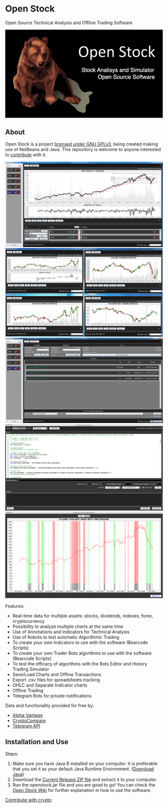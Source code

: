 # Open Stock
Open Source Technical Analysis and Offline Trading Software

![Bear Logo](/supportfiles/sblogo.png)

## About
Open Stock is a project [licensed under GNU GPLv3](/LICENSE), being created making use of NetBeans and Java. This repository is welcome to anyone interested to [contribute](CONTRIBUTING.md) with it. 


![Chart](/supportfiles/achart.png)
![Separate Windows](/supportfiles/mcharts.png)
![Offline Trader](/supportfiles/aot.png)
![Bot Editor and Simulator](/supportfiles/atsim.png)
![Bot Editor and Simulator Results](/supportfiles/botresults.png)

Features:
* Real-time data for multiple assets: stocks, dividends, indexes, forex, cryptocurrency
* Possibility to analyze multiple charts at the same time
* Use of Annotations and Indicators for Technical Analysis
* Use of Robots to test automatic Algorithmic Trading 
* To create your own Indicators to use with the software (Bearcode Scripts)
* To create your own Trader Bots algorithms to use with the software (Bearcode Scripts)
* To test the efficacy of algorithms with the Bots Editor and History Trading Simulator
* Save/Load Charts and Offline Transactions
* Export .csv files for spreadsheets tracking
* OHLC and Separate Indicator charts
* Offline Trading
* Telegram Bots for private notifications

Data and functionality provided for free by:
* [Alpha Vantage](https://www.alphavantage.co/terms_of_service/)
* [CryptoCompare](https://www.cryptocompare.com/api-licence-agreement/)
* [Telegram API](https://core.telegram.org/api/terms)

## Installation and Use

Steps:
1. Make sure you have Java 8 installed on your computer. It is preferable that you set it as your default Java Runtime Environment. ([Download Java](https://www.java.com/en/download/))
2. Download the [Current Release ZIP file](https://github.com/lcmeyer37/openstock/releases) and extract it to your computer.
3. Run the openstock.jar file and you are good to go! You can check the [Open Stock Wiki](https://github.com/lcmeyer37/openstock/wiki) for further explanation in how to use the software.


[Contribute with crypto](https://commerce.coinbase.com/checkout/4f5a0777-1d17-4a96-90e6-9a2d6046a08b)
